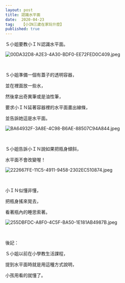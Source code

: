 ```yaml
---
layout: post
title: 認識水平面
date:  2020-04-23
tag:   【小IN三歲在家玩什麼】
published: true 
---
```

<p>Ｓ小姐要教小ＩＮ認識水平面。</p>

<p><img alt="00DA32D8-A2E3-4A30-BDF0-EE72FED0C409.jpeg" src="https://pic.pimg.tw/smlife543/1587530903-2292090355_n.jpg" title="00DA32D8-A2E3-4A30-BDF0-EE72FED0C409.jpeg"></p>

<p>&nbsp;</p>

<p>Ｓ小姐準備一個有蓋子的透明容器，</p>

<p>並在裡面放一些水，</p>

<p>然後拿出奇異筆或是油性筆，</p>

<p>要求小ＩＮ延著容器裡的水平面畫出線條，</p>

<p>並告訴她這是水平面。</p>

<p><img alt="BA64932F-3A8E-4C98-B6AE-88507C94A844.jpeg" src="https://pic.pimg.tw/smlife543/1587530903-3356287626_n.jpg" title="BA64932F-3A8E-4C98-B6AE-88507C94A844.jpeg"></p>

<p>&nbsp;</p>

<p>Ｓ小姐告訴小ＩＮ說如果把瓶身傾斜，</p>

<p>水平面不會改變喔！</p>

<p><img alt="222667FE-11C5-4911-9458-2302EC510874.jpeg" src="https://pic.pimg.tw/smlife543/1587530903-92385083_n.jpg" title="222667FE-11C5-4911-9458-2302EC510874.jpeg"></p>

<p>&nbsp;</p>

<p>小ＩＮ似懂非懂，</p>

<p>把瓶身搖來晃去，</p>

<p>看著瓶內的睡思索著。</p>

<p><img alt="255DBFDC-A8F0-4C5F-BA50-1E181AB4987B.jpeg" src="https://pic.pimg.tw/smlife543/1587530904-656608417_n.jpg" title="255DBFDC-A8F0-4C5F-BA50-1E181AB4987B.jpeg"></p>

<p>&nbsp;</p>

<p>後記：</p>

<p>Ｓ小姐以前在小學教生活課程，</p>

<p>提到水平面時就是用這種方式說明，</p>

<p>小孩用看的就懂了。</p>

